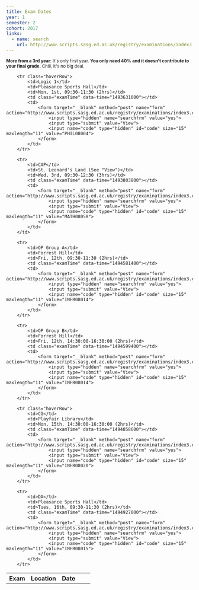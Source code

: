 ```yaml
---
title: Exam Dates
year: 1
semester: 2
cohort: 2017
links:
  - name: search
    url: http://www.scripts.sasg.ed.ac.uk/registry/examinations/index3.cfm
---
```

<small>**More from a 3rd year**: It's only first year. **You only need 40% and it doesn't contribute to your final grade.** Chill, it's no big deal.</small>

<table style="width: 100%;">
    <tr>
        <th>Exam</th>
        <th>Location</th>
        <th>Date</th>
        <th></th>
        <th></th>
    </tr>
    
		<tr class="hoverRow">
			<td>Logic 1</td>
			<td>Pleasance Sports Hall</td>
			<td>Mon, 1st, 09:30-11:30 (2hrs)</td>
			<td class="examTime" data-time="1493631000"></td>
			<td>
				<form target="__blank" method="post" name="form" action="http://www.scripts.sasg.ed.ac.uk/registry/examinations/index3.cfm">
					<input type="hidden" name="searchfrm" value="yes">
					<input type="submit" value="View">
					<input name="code" type="hidden" id="code" size="15" maxlength="11" value="PHIL08004">
				</form>
			</td>
		</tr>

		<tr>
			<td>CAP</td>
			<td>St. Leonard's Land (See "View")</td>
			<td>Wed, 3rd, 09:30-12:30 (3hrs)</td>
			<td class="examTime" data-time="1493803800"></td>
			<td>
				<form target="__blank" method="post" name="form" action="http://www.scripts.sasg.ed.ac.uk/registry/examinations/index3.cfm">
					<input type="hidden" name="searchfrm" value="yes">
					<input type="submit" value="View">
					<input name="code" type="hidden" id="code" size="15" maxlength="11" value="MATH08058">
				</form>
			</td>
		</td>

		<tr>
			<td>OP Group A</td>
			<td>Forrest Hill</td>
			<td>Fri, 12th, 09:30-11:30 (2hrs)</td>
			<td class="examTime" data-time="1494581400"></td>
			<td>
				<form target="__blank" method="post" name="form" action="http://www.scripts.sasg.ed.ac.uk/registry/examinations/index3.cfm">
					<input type="hidden" name="searchfrm" value="yes">
					<input type="submit" value="View">
					<input name="code" type="hidden" id="code" size="15" maxlength="11" value="INFR08014">
				</form>
			</td>
		</tr>

		<tr>
			<td>OP Group B</td>
			<td>Forrest Hill</td>
			<td>Fri, 12th, 14:30:00-16:30:00 (2hrs)</td>
			<td class="examTime" data-time="1494599400"></td>
			<td>
				<form target="__blank" method="post" name="form" action="http://www.scripts.sasg.ed.ac.uk/registry/examinations/index3.cfm">
					<input type="hidden" name="searchfrm" value="yes">
					<input type="submit" value="View">
					<input name="code" type="hidden" id="code" size="15" maxlength="11" value="INFR08014">
				</form>
			</td>
		</tr>

		<tr class="hoverRow">
			<td>CG</td>
			<td>Playfair Library</td>
			<td>Mon, 15th, 14:30:00-16:30:00 (2hrs)</td>
			<td class="examTime" data-time="1494858600"></td>
			<td>
				<form target="__blank" method="post" name="form" action="http://www.scripts.sasg.ed.ac.uk/registry/examinations/index3.cfm">
					<input type="hidden" name="searchfrm" value="yes">
					<input type="submit" value="View">
					<input name="code" type="hidden" id="code" size="15" maxlength="11" value="INFR08020">
				</form>
			</td>
		</tr>

		<tr>
			<td>DA</td>
			<td>Pleasance Sports Hall</td>
			<td>Tues, 16th, 09:30-11:30 (2hrs)</td>
			<td class="examTime" data-time="1494927000"></td>
			<td>
				<form target="__blank" method="post" name="form" action="http://www.scripts.sasg.ed.ac.uk/registry/examinations/index3.cfm">
					<input type="hidden" name="searchfrm" value="yes">
					<input type="submit" value="View">
					<input name="code" type="hidden" id="code" size="15" maxlength="11" value="INFR08015">
				</form>
			</td>
		</tr>
</table>

<script src="https://cdnjs.cloudflare.com/ajax/libs/jquery/3.1.1/jquery.min.js" async></script>
<script src="https://cdnjs.cloudflare.com/ajax/libs/moment.js/2.16.0/moment.min.js" async></script>
<script src="/static/js/exam-script.js" defer></script>
